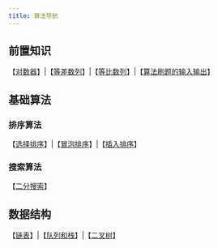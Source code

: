 ```yaml
---
title: 算法导航
---
```


## 前置知识
【[对数器](/docs/algorithm/pre/Validator)】|【[等差数列](/docs/algorithm/pre/AP)】|【[等比数列](/docs/algorithm/pre/GP)】|【[算法刷题的输入输出](/docs/algorithm/pre/ReaderWriter)】

## 基础算法

### 排序算法
【[选择排序](/docs/algorithm/basic/sort/SelectionSort)】|【[冒泡排序](/docs/algorithm/basic/sort/BubblingSort)】|【[插入排序](/docs/algorithm/basic/sort/InsertSort)】

### 搜索算法
【[二分搜索](/docs/algorithm/basic/search/BinarySearch)】


## 数据结构
【[链表](/docs/algorithm/ds/LinkedList)】|【[队列和栈](/docs/algorithm/ds/QueueStack)】|【[二叉树](/docs/algorithm/ds/BinaryTree)】